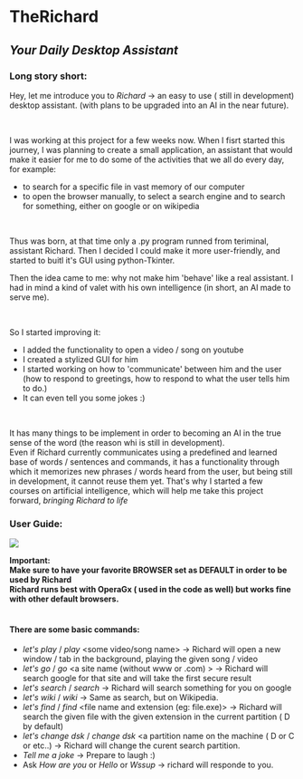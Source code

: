 # TheRichard
## _Your Daily Desktop Assistant_

### Long story short:

Hey, let me introduce you to _Richard_ -> an easy to use ( still in development) desktop assistant. (with plans to be upgraded into an AI in the near future).

<br/>

I was working at this project for a few weeks now. When I fisrt started this journey, I was planning to create a small application, an assistant that would make it easier for me to do some of the activities that we all do every day, for example:
- to search for a specific file in vast memory of our computer
- to open the browser manually, to select a search engine and to search for something, either on google or on wikipedia

<br/>

Thus was born, at that time only a .py program runned from teriminal, assistant Richard.
Then I decided I could make it more user-friendly, and started to buitl it's GUI using python-Tkinter.

Then the idea came to me: why not make him 'behave' like a real assistant. 
I had in mind a kind of valet with his own intelligence (in short, an AI made to serve me).

<br/>

So I started improving it:
- I added the functionality to open a video / song on youtube
- I created a stylized GUI for him
- I started working on how to 'communicate' between him and the user (how to respond to greetings, how to respond to what the user tells him to do.)
- It can even tell you some jokes :)

<br/>

It has many things to be implement in order to becoming an AI in the true sense of the word (the reason whi is still in development).
<br/>
Even if Richard currently communicates using a predefined and learned base of words / sentences and commands, it has a functionality through which it memorizes new phrases / words heard from the user, but being still in development, it cannot reuse them yet.
That's why I started a few courses on artificial intelligence, which will help me take this project forward, _bringing Richard to life_


### User Guide:

![](https://github.com/[ClaudiuZabava]/[theRichard]/blob/[main]/richardDemo.PNG?raw=true)

**Important:**<br/>
**Make sure to have your favorite BROWSER set as DEFAULT in order to be used by Richard**<br/>
**Richard runs best with OperaGx ( used in the code as well) but works fine with other default browsers.**<br/>
<br/>
#### There are some basic commands:
- _let's play_ / _play_ <some video/song name>  -> Richard will open a new window / tab in the background, playing the given song / video
-  _let's go_ / _go_ <a site name (without www or .com) > -> Richard will search google for that site and will take the first secure result
-  _let's search_ / _search_ <anything to search on google > -> Richard will search something for you on google
- _let's wiki_ / _wiki_ <anything to search on Wiki > -> Same as search, but on Wikipedia.
-  _let's find_ / _find_  <file name and extension (eg: file.exe)> -> Richard will search the given file with the given extension in the current partition ( D by default)
- _let's change dsk_ / _change dsk_ <a partition name on the machine ( D or C or etc..) -> Richard will change the curent search partition.
- _Tell me a joke_  -> Prepare to laugh :)
- Ask _How are you_ or _Hello_ or _Wssup_  -> richard will responde to you.
